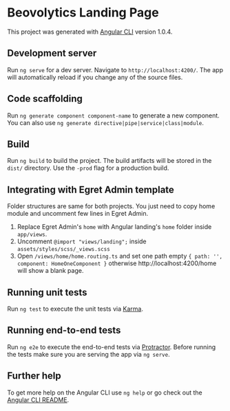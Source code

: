 # Beovolytics Landing Page

This project was generated with [Angular CLI](https://githubom/angular/angular-cli) version 1.0.4.

## Development server

Run `ng serve` for a dev server. Navigate to `http://localhost:4200/`. The app will automatically reload if you change any of the source files.

## Code scaffolding

Run `ng generate component component-name` to generate a new component. You can also use `ng generate directive|pipe|service|class|module`.

## Build

Run `ng build` to build the project. The build artifacts will be stored in the `dist/` directory. Use the `-prod` flag for a production build.


## Integrating with Egret Admin template
  Folder structures are same for both projects. 
  You just need to copy home module and uncomment few lines in Egret Admin.
  1. Replace Egret Admin's `home` with Angular landing's `home` folder inside `app/views`.
  2. Uncomment `@import "views/landing";` inside `assets/styles/scss/_views.scss`
  4. Open `/views/home/home.routing.ts` and set one path empty `{ path: '', component: HomeOneComponent }` otherwise http://localhost:4200/home will show a blank page.
## Running unit tests

Run `ng test` to execute the unit tests via [Karma](https://karma-runner.github.io).

## Running end-to-end tests

Run `ng e2e` to execute the end-to-end tests via [Protractor](http://www.protractortest.org/).
Before running the tests make sure you are serving the app via `ng serve`.

## Further help

To get more help on the Angular CLI use `ng help` or go check out the [Angular CLI README](https://github.com/angular/angular-cli/blob/master/README.md).
